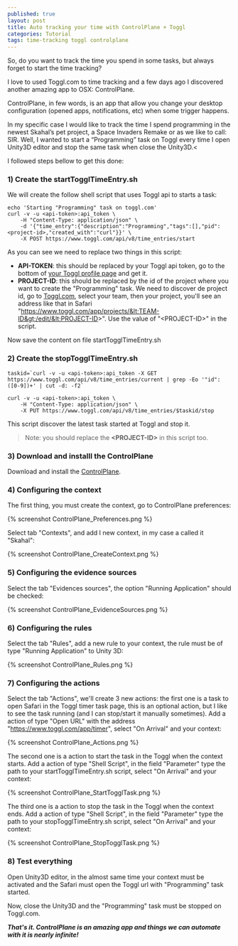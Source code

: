 ```yaml
---
published: true
layout: post
title: Auto tracking your time with ControlPlane + Toggl
categories: Tutorial
tags: time-tracking toggl controlplane
---
```

So, do you want to track the time you spend in some tasks, but always forget to start the time tracking?

I love to used Toggl.com to time tracking and a few days ago I discovered another amazing app to OSX: ControlPlane.

ControlPlane, in few words, is an app that allow you change your desktop configuration (opened apps, notifications, etc) when some trigger happens.

In my specific case I would like to track the time I spend programming in the newest Skahal’s pet project, a Space Invaders Remake or as we like to call: SIR. Well, I wanted to start a “Programming” task on Toggl every time I open Unity3D editor and stop the same task when close the Unity3D.<

I followed steps bellow to get this done:

### 1) Create the startTogglTimeEntry.sh
We will create the follow shell script that uses Toggl api to starts a task:

```
echo 'Starting "Programming" task on toggl.com'
curl -v -u <api-token>:api_token \
    -H "Content-Type: application/json" \
    -d '{"time_entry":{"description":"Programming","tags":[],"pid":<project-id>,"created_with":"curl"}}' \
    -X POST https://www.toggl.com/api/v8/time_entries/start
```

As you can see we need to replace two things in this script:

* **API-TOKEN**: this should be replaced by your Toggl api token, go to the bottom of [your Toggl profile page](https://www.toggl.com/app/profile) and get it.
* **PROJECT-ID**: this should be replaced by the id of the project where you want to create the "Programming" task. We need to discover de project id, go to [Toggl.com](https://www.toggl.com/app), select your team, then your project, you'll see an address like that in Safari "https://www.toggl.com/app/projects/&lt;TEAM-ID&gt;/edit/&lt;PROJECT-ID&gt;". Use the value of "&lt;PROJECT-ID&gt;" in the script.

Now save the content on file startTogglTimeEntry.sh

### 2) Create the stopTogglTimeEntry.sh

```
taskid=`curl -v -u <api-token>:api_token -X GET https://www.toggl.com/api/v8/time_entries/current | grep -Eo '"id":([0-9])+' | cut -d: -f2`
 
curl -v -u <api-token>:api_token \
    -H "Content-Type: application/json" \
    -X PUT https://www.toggl.com/api/v8/time_entries/$taskid/stop
```

This script discover the latest task started at Toggl and stop it.

> Note: you should replace the **&lt;PROJECT-ID&gt;** in this script too.

### 3) Download and installl the ControlPlane
Download and install the [ControlPlane](http://www.controlplaneapp.com).

### 4) Configuring the context
The first thing, you must create the context, go to ControlPlane preferences:

{% screenshot ControlPlane_Preferences.png %}

Select tab "Contexts", and add I new context, in my case a called it "Skahal":

{% screenshot ControlPlane_CreateContext.png %}

### 5) Configuring the evidence sources
Select the tab "Evidences sources", the option "Running Application" should be checked:

{% screenshot ControlPlane_EvidenceSources.png %}

### 6) Configuring the rules
Select the tab "Rules", add a new rule to your context, the rule must be of type "Running Application" to Unity 3D:

{% screenshot ControlPlane_Rules.png %}

### 7) Configuring the actions
Select the tab "Actions", we'll create 3 new actions: the first one is a task to open Safari in the Toggl timer task page, this is an optional action, but I like to see the task running (and I can stop/start it manually sometimes). Add a action of type "Open URL" with the address "https://www.toggl.com/app/timer", select "On Arrival" and your context:

{% screenshot ControlPlane_Actions.png %}

The second one is a action to start the task in the Toggl when the context starts. Add a action of type "Shell Script", in the field "Parameter" type the path to your startTogglTimeEntry.sh script, select "On Arrival" and your context:

{% screenshot ControlPlane_StartTogglTask.png %}

The third one is a action to stop the task in the Toggl when the context ends. Add a action of type "Shell Script", in the field "Parameter" type the path to your stopTogglTimeEntry.sh script, select "On Arrival" and your context:

{% screenshot ControlPlane_StopTogglTask.png %}

### 8) Test everything
Open Unity3D editor, in the almost same time your context must be activated and the Safari must open the Toggl url with "Programming" task started.

Now, close the Unity3D and the "Programming" task must be stopped on Toggl.com.

***That's it. ControlPlane is an amazing app and things we can automate with it is nearly infinite!***
